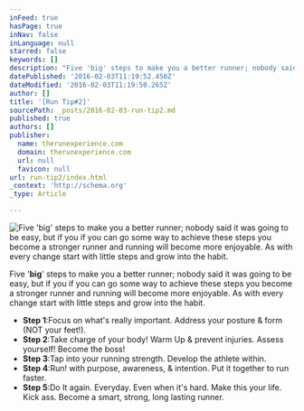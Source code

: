 ```yaml
---
inFeed: true
hasPage: true
inNav: false
inLanguage: null
starred: false
keywords: []
description: "Five 'big' steps to make you a better runner; nobody said it was going to be easy, but if you if you can go some way to achieve these steps you become a stronger runner and running will become more enjoyable. As with every change start with little steps and grow into the habit. "
datePublished: '2016-02-03T11:19:52.450Z'
dateModified: '2016-02-03T11:19:50.265Z'
author: []
title: '[Run Tip#2]'
sourcePath: _posts/2016-02-03-run-tip2.md
published: true
authors: []
publisher:
  name: therunexperience.com
  domain: therunexperience.com
  url: null
  favicon: null
url: run-tip2/index.html
_context: 'http://schema.org'
_type: Article

---
```

![Five 'big' steps to make you a better runner; nobody said it was going to be easy, but if you if you can go some way to achieve these steps you become a stronger runner and running will become more enjoyable. As with every change start with little steps and grow into the habit. ](https://s3-us-west-2.amazonaws.com/the-grid-img/p/4f86321544e9b8cd0657b8ddd174e552cc7380ec.png)

Five '**big**' steps to make you a better runner; nobody said it was going to be easy, but if you if you can go some way to achieve these steps you become a stronger runner and running will become more enjoyable. As with every change start with little steps and grow into the habit. 

* **Step 1**:Focus on what's really important. Address your posture & form (NOT your feet!).
* **Step 2**:Take charge of your body! Warm Up & prevent injuries. Assess yourself! Become the boss!
* **Step 3**:Tap into your running strength. Develop the athlete within.
* **Step 4**:Run! with purpose, awareness, & intention. Put it together to run faster.
* **Step 5**:Do It again. Everyday. Even when it's hard. Make this your life. Kick ass. Become a smart, strong, long lasting runner.